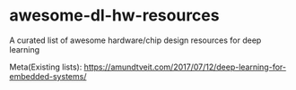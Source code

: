# awesome-dl-hw-resources
A curated list of awesome hardware/chip design resources for deep learning

Meta(Existing lists):
https://amundtveit.com/2017/07/12/deep-learning-for-embedded-systems/
